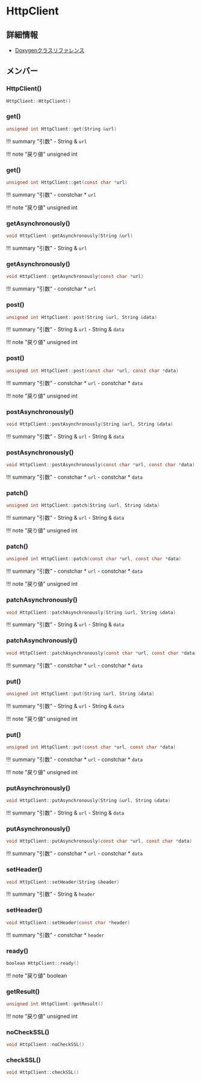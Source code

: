 # HttpClient



## 詳細情報

- [Doxygenクラスリファレンス](https://lang-ship.com/reference/Arduino/latest/class_http_client.html)

## メンバー

### HttpClient()



```c
HttpClient::HttpClient()
```



### get()



```c
unsigned int HttpClient::get(String &url)
```

!!! summary "引数"
	- String & `url` 

!!! note "戻り値"
	unsigned int



### get()



```c
unsigned int HttpClient::get(const char *url)
```

!!! summary "引数"
	- constchar * `url` 

!!! note "戻り値"
	unsigned int



### getAsynchronously()



```c
void HttpClient::getAsynchronously(String &url)
```

!!! summary "引数"
	- String & `url` 



### getAsynchronously()



```c
void HttpClient::getAsynchronously(const char *url)
```

!!! summary "引数"
	- constchar * `url` 



### post()



```c
unsigned int HttpClient::post(String &url, String &data)
```

!!! summary "引数"
	- String & `url` 
	- String & `data` 

!!! note "戻り値"
	unsigned int



### post()



```c
unsigned int HttpClient::post(const char *url, const char *data)
```

!!! summary "引数"
	- constchar * `url` 
	- constchar * `data` 

!!! note "戻り値"
	unsigned int



### postAsynchronously()



```c
void HttpClient::postAsynchronously(String &url, String &data)
```

!!! summary "引数"
	- String & `url` 
	- String & `data` 



### postAsynchronously()



```c
void HttpClient::postAsynchronously(const char *url, const char *data)
```

!!! summary "引数"
	- constchar * `url` 
	- constchar * `data` 



### patch()



```c
unsigned int HttpClient::patch(String &url, String &data)
```

!!! summary "引数"
	- String & `url` 
	- String & `data` 

!!! note "戻り値"
	unsigned int



### patch()



```c
unsigned int HttpClient::patch(const char *url, const char *data)
```

!!! summary "引数"
	- constchar * `url` 
	- constchar * `data` 

!!! note "戻り値"
	unsigned int



### patchAsynchronously()



```c
void HttpClient::patchAsynchronously(String &url, String &data)
```

!!! summary "引数"
	- String & `url` 
	- String & `data` 



### patchAsynchronously()



```c
void HttpClient::patchAsynchronously(const char *url, const char *data)
```

!!! summary "引数"
	- constchar * `url` 
	- constchar * `data` 



### put()



```c
unsigned int HttpClient::put(String &url, String &data)
```

!!! summary "引数"
	- String & `url` 
	- String & `data` 

!!! note "戻り値"
	unsigned int



### put()



```c
unsigned int HttpClient::put(const char *url, const char *data)
```

!!! summary "引数"
	- constchar * `url` 
	- constchar * `data` 

!!! note "戻り値"
	unsigned int



### putAsynchronously()



```c
void HttpClient::putAsynchronously(String &url, String &data)
```

!!! summary "引数"
	- String & `url` 
	- String & `data` 



### putAsynchronously()



```c
void HttpClient::putAsynchronously(const char *url, const char *data)
```

!!! summary "引数"
	- constchar * `url` 
	- constchar * `data` 



### setHeader()



```c
void HttpClient::setHeader(String &header)
```

!!! summary "引数"
	- String & `header` 



### setHeader()



```c
void HttpClient::setHeader(const char *header)
```

!!! summary "引数"
	- constchar * `header` 



### ready()



```c
boolean HttpClient::ready()
```

!!! note "戻り値"
	boolean



### getResult()



```c
unsigned int HttpClient::getResult()
```

!!! note "戻り値"
	unsigned int



### noCheckSSL()



```c
void HttpClient::noCheckSSL()
```



### checkSSL()



```c
void HttpClient::checkSSL()
```



